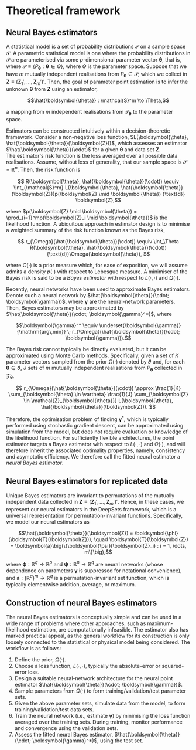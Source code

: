# Theoretical framework

## Neural Bayes estimators

A statistical model is a set of probability distributions $\mathcal{P}$ on a sample space $\mathcal{S}$. A parametric statistical model is one where the probability distributions in $\mathcal{P}$ are parameterised via some $p$-dimensional parameter vector $\boldsymbol{\theta}$, that is, where $\mathcal{P} \equiv \{P_{\boldsymbol{\theta}} : \boldsymbol{\theta} \in \Theta\}$, where $\Theta$ is the parameter space. Suppose that we have $m$ mutually independent realisations from $P_{\boldsymbol{\theta}} \in \mathcal{P}$, which we collect in $\boldsymbol{Z} \equiv (\boldsymbol{Z}_1',\dots,\boldsymbol{Z}_m')'$. Then, the goal of parameter point estimation is to infer the unknown $\boldsymbol{\theta}$ from $\boldsymbol{Z}$ using an estimator,
```math
\hat{\boldsymbol{\theta}} : \mathcal{S}^m \to \Theta,
```
a mapping from $m$ independent realisations from $\mathcal{P}_{\boldsymbol{\theta}}$ to the parameter space.

Estimators can be constructed intuitively within a decision-theoretic framework.
Consider a non-negative loss function, $L(\boldsymbol{\theta}, \hat{\boldsymbol{\theta}}(\boldsymbol{Z}))$, which assesses an estimator $\hat{\boldsymbol{\theta}}(\cdot)$ for a given $\boldsymbol{\theta}$ and data set $\boldsymbol{Z}$.  
 The estimator's risk function is the loss averaged over all possible data realisations. Assume, without loss of generality, that our sample space is $\mathcal{S} = \mathbb{R}^n$. Then, the risk function is

```math
 R(\boldsymbol{\theta}, \hat{\boldsymbol{\theta}}(\cdot)) \equiv \int_{\mathcal{S}^m}  L(\boldsymbol{\theta}, \hat{\boldsymbol{\theta}}(\boldsymbol{Z}))p(\boldsymbol{Z} \mid \boldsymbol{\theta}) {\text{d}} \boldsymbol{Z},
```

where $p(\boldsymbol{Z} \mid \boldsymbol{\theta}) = \prod_{i=1}^mp(\boldsymbol{Z}_i \mid \boldsymbol{\theta})$ is the likelihood function. A ubiquitous approach in estimator design is to minimise a weighted summary of the risk function known as the Bayes risk,

```math
 r_{\Omega}(\hat{\boldsymbol{\theta}}(\cdot))
 \equiv \int_\Theta R(\boldsymbol{\theta}, \hat{\boldsymbol{\theta}}(\cdot)) {\text{d}}\Omega(\boldsymbol{\theta}),  
```

where $\Omega(\cdot)$ is a prior measure which, for ease of exposition, we will assume admits a density $p(\cdot)$ with respect to Lebesgue measure. A minimiser of the Bayes risk is said to be a *Bayes estimator* with respect to $L(\cdot,\cdot)$ and $\Omega(\cdot)$.

 Recently, neural networks have been used to approximate Bayes estimators. Denote such a neural network by $\hat{\boldsymbol{\theta}}(\cdot; \boldsymbol{\gamma})$, where $\boldsymbol{\gamma}$ are the neural-network parameters.  
Then, Bayes estimators may be approximated by $\hat{\boldsymbol{\theta}}(\cdot; \boldsymbol{\gamma}^*)$, where
```math
\boldsymbol{\gamma}^*
\equiv
\underset{\boldsymbol{\gamma}}{\mathrm{arg\,min}} \; r_{\Omega}(\hat{\boldsymbol{\theta}}(\cdot; \boldsymbol{\gamma})).
```

The Bayes risk cannot typically be directly evaluated, but it can be approximated using Monte Carlo methods. Specifically, given a set of $K$ parameter vectors sampled from the prior $\Omega(\cdot)$ denoted by $\vartheta$  and, for each $\boldsymbol{\theta} \in \vartheta$, $J$ sets of $m$ mutually independent realisations from $P_{\boldsymbol{\theta}}$ collected in $\mathcal{Z}_{\boldsymbol{\theta}}$,

```math
 r_{\Omega}(\hat{\boldsymbol{\theta}}(\cdot))
 \approx
\frac{1}{K} \sum_{\boldsymbol{\theta} \in \vartheta} \frac{1}{J} \sum_{\boldsymbol{Z} \in \mathcal{Z}_{\boldsymbol{\theta}}} L(\boldsymbol{\theta}, \hat{\boldsymbol{\theta}}(\boldsymbol{Z})).  
```

Therefore, the optimisation problem of finding $\boldsymbol{\gamma}^*$, which is typically performed using stochastic gradient descent, can be approximated using simulation from the model, but does not require evaluation or knowledge of the likelihood function. For sufficiently flexible architectures, the point estimator targets a Bayes estimator with respect to $L(\cdot, \cdot)$ and $\Omega(\cdot)$, and will therefore inherit the associated optimality properties, namely, consistency and asymptotic efficiency. We therefore call the fitted neural estimator a *neural Bayes estimator*.


## Neural Bayes estimators for replicated data

Unique Bayes estimators are invariant to permutations of the mutually independent data collected in $\boldsymbol{Z} \equiv (\boldsymbol{Z}_1',\dots,\boldsymbol{Z}_m')'$. Hence, in these cases, we represent our neural estimators in the DeepSets framework, which is a universal representation for permutation-invariant functions. Specifically, we model our neural estimators as

```math
\hat{\boldsymbol{\theta}}(\boldsymbol{Z}) = \boldsymbol{\phi}(\boldsymbol{T}(\boldsymbol{Z})), \quad \boldsymbol{T}(\boldsymbol{Z})  
= \boldsymbol{a}\big(\{\boldsymbol{\psi}(\boldsymbol{Z}_i) : i = 1, \dots, m\}\big),
```
where $\boldsymbol{\phi}: \mathbb{R}^{q} \to \mathbb{R}^p$ and $\boldsymbol{\psi}: \mathbb{R}^{n} \to \mathbb{R}^q$ are neural networks (whose dependence on parameters $\boldsymbol{\gamma}$ is suppressed for notational convenience), and $\boldsymbol{a}: (\mathbb{R}^q)^m \to \mathbb{R}^q$ is a permutation-invariant set function, which is typically elementwise addition, average, or maximum.


## Construction of neural Bayes estimators

The neural Bayes estimators is conceptually simple and can be used in a wide range of problems where other approaches, such as maximum-likelihood estimation, are computationally infeasible. The estimator also has marked practical appeal, as the general workflow for its construction is only loosely connected to the statistical or physical model being considered. The workflow is as follows:

  1. Define the prior, $\Omega(\cdot)$.
  1. Choose a loss function, $L(\cdot, \cdot)$, typically the absolute-error or squared-error loss.
  1. Design a suitable neural-network architecture for the neural point estimator $\hat{\boldsymbol{\theta}}(\cdot; \boldsymbol{\gamma})$.
  1. Sample parameters from $\Omega(\cdot)$ to form training/validation/test parameter sets.
  1. Given the above parameter sets, simulate data from the model, to form training/validation/test data sets.
  1. Train the neural network (i.e., estimate $\boldsymbol{\gamma}$) by minimising the loss function averaged over the training sets. During training, monitor performance and convergence using the validation sets.
  1. Assess the fitted neural Bayes estimator, $\hat{\boldsymbol{\theta}}(\cdot; \boldsymbol{\gamma}^*)$, using the test set.
